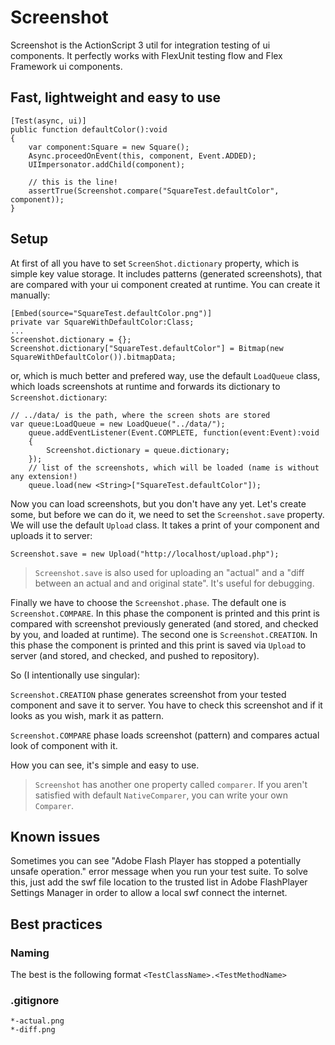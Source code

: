 Screenshot
==========

Screenshot is the ActionScript 3 util for integration testing of ui components. It perfectly works with FlexUnit testing flow and Flex Framework ui components.

Fast, lightweight and easy to use
---------------------------------

```as3
[Test(async, ui)]
public function defaultColor():void
{
	var component:Square = new Square();
	Async.proceedOnEvent(this, component, Event.ADDED);
    UIImpersonator.addChild(component);
	
	// this is the line!
	assertTrue(Screenshot.compare("SquareTest.defaultColor", component));
}
```

Setup
-----

At first of all you have to set `ScreenShot.dictionary` property, which is simple key value storage. It includes patterns (generated screenshots), that are compared with your ui component created at runtime. You can create it manually:

```as3
[Embed(source="SquareTest.defaultColor.png")]
private var SquareWithDefaultColor:Class;
...
Screenshot.dictionary = {};
Screenshot.dictionary["SquareTest.defaultColor"] = Bitmap(new SquareWithDefaultColor()).bitmapData;
```
or, which is much better and prefered way, use the default `LoadQueue` class, which loads screenshots at runtime and forwards its dictionary to `Screenshot.dictionary`:

```as3
// ../data/ is the path, where the screen shots are stored
var queue:LoadQueue = new LoadQueue("../data/");
	queue.addEventListener(Event.COMPLETE, function(event:Event):void
	{
		Screenshot.dictionary = queue.dictionary;
	});
	// list of the screenshots, which will be loaded (name is without any extension!)
	queue.load(new <String>["SquareTest.defaultColor"]);
```

Now you can load screenshots, but you don't have any yet. Let's create some, but before we can do it, we need to set the `Screenshot.save` property. We will use the default `Upload` class. It takes a print of your component and uploads it to server:

```as3
Screenshot.save = new Upload("http://localhost/upload.php");
```

> `Screenshot.save` is also used for uploading an "actual" and a "diff between an actual and and original state". It's useful for debugging.

Finally we have to choose the `Screenshot.phase`. The default one is `Screenshot.COMPARE`. In this phase the component is printed and this print is compared with screenshot previously generated (and stored, and checked by you, and loaded at runtime). The second one is `Screenshot.CREATION`. In this phase the component is printed and this print is saved via `Upload` to server (and stored, and checked, and pushed to repository).

So (I intentionally use singular):

`Screenshot.CREATION` phase generates screenshot from your tested component and save it to server. You have to check this screenshot and if it looks as you wish, mark it as pattern.

`Screenshot.COMPARE` phase loads screenshot (pattern) and compares actual look of component with it.

How you can see, it's simple and easy to use.

> `Screenshot` has another one property called `comparer`. If you aren't satisfied with default `NativeComparer`, you can write your own `Comparer`.

Known issues
------------

Sometimes you can see "Adobe Flash Player has stopped a potentially unsafe operation." error message when you run your test suite. To solve this, just add the swf file location to the trusted list in Adobe FlashPlayer Settings Manager in order to allow a local swf connect the internet.

Best practices
--------------

### Naming

The best is the following format `<TestClassName>.<TestMethodName>`

### .gitignore

```
*-actual.png
*-diff.png
```